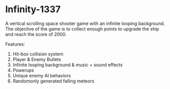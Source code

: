 # Infinity-1337
A vertical scrolling space shooter game with an infinite looping background. The objective of the game is to collect enough points to upgrade the ship and reach the score of 2000.

Features:
1. Hit-box collision system
2. Player & Enemy Bullets
3. Infinite looping background & music + sound effects
4. Powerups
5. Unique enemy AI behaviors
6. Randomonly generated falling meteors
